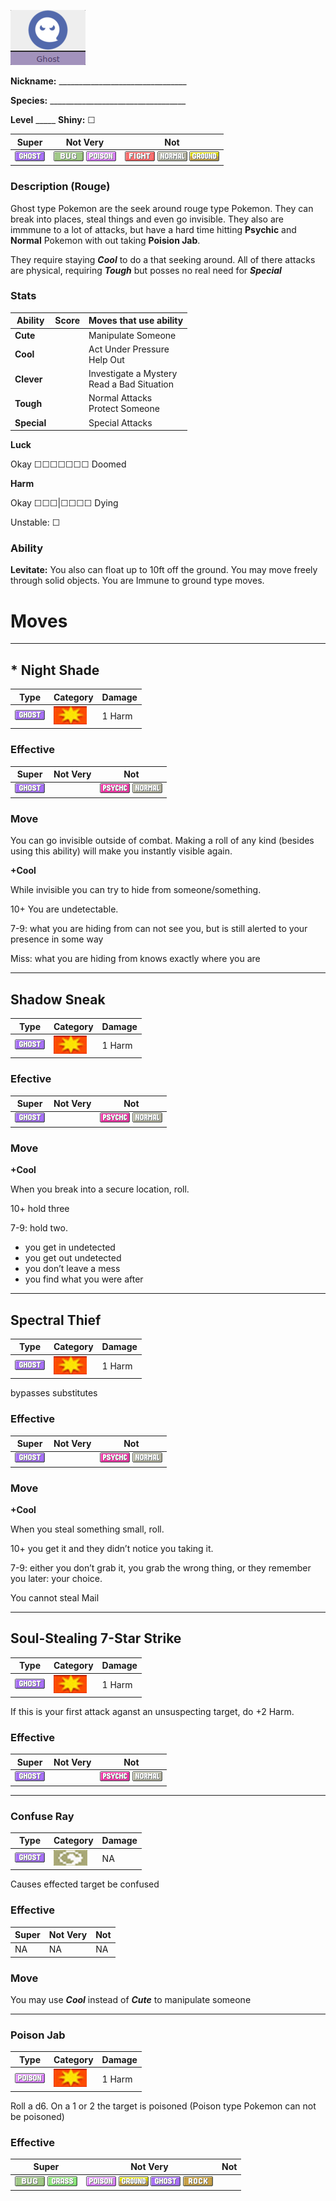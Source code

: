 ![ghost](images/ghost.png)

**Nickname:** \_\_\_\_\_\_\_\_\_\_\_\_\_\_\_\_\_\_\_\_\_\_\_\_\_\_\_\_\_\_\_\_

**Species:** \_\_\_\_\_\_\_\_\_\_\_\_\_\_\_\_\_\_\_\_\_\_\_\_\_\_\_\_\_\_\_\_\_\_

**Level** _\_\_\_\_   **Shiny:** ☐

 |   Super                      | Not Very                                                 | Not                                                           |
 |------------------------------|----------------------------------------------------------|---------------------------------------------------------------|
 |  ![](images/GhostIC_Big.webp)|  ![](images/BugIC_Big.webp) ![](images/PoisonIC_Big.webp)|  ![](images/FightingIC_Big.webp) ![](images/NormalIC_Big.webp) ![](images/GroundIC_Big.webp)|

### Description (Rouge)

Ghost type Pokemon are the seek around rouge type Pokemon. They can break into places, steal things and even go invisible. They also are immmune to a lot of attacks, but have a hard time hitting **Psychic** and **Normal** Pokemon with out taking **Poision Jab**.

They require staying ***Cool*** to do a that seeking around. All of there attacks are physical, requiring ***Tough*** but posses no real need for ***Special***

### Stats


 |      Ability                   | Score | Moves that use ability                         |
 |--------------------------------|---------|-----------------------------|
 | **Cute**  | | Manipulate Someone <br/> |
 | **Cool**  | | Act Under Pressure <br/> Help Out |
 | **Clever**| | Investigate a Mystery <br/> Read a Bad Situation |
 | **Tough** | | Normal Attacks <br/> Protect Someone |
 | **Special** | | Special Attacks <br/> |

**Luck**

Okay ☐☐☐☐☐☐☐ Doomed

**Harm**

Okay ☐☐☐|☐☐☐☐ Dying

Unstable: ☐

### Ability

**Levitate:**   You also can float up to 10ft off the ground. You  may  move  freely  through  solid  objects. You are Immune to ground type moves.

# Moves

---
##  * Night Shade


 | Type        | Category   | Damage      |
 | ----------- | ------------ | ----------- |
 | ![](images/GhostIC_Big.webp) | ![](images/physical.png)| 1 Harm|


### Effective

 |   Super                      | Not Very | Not                                                          |
 |------------------------------|----------|--------------------------------------------------------------|
 |  ![](images/GhostIC_Big.webp)|          |  ![](images/PsychicIC_Big.webp) ![](images/NormalIC_Big.webp)|

### Move

 You can go invisible outside of combat. Making a roll of any kind (besides using this ability) will make you instantly visible again.

**+Cool**

While invisible you can try to hide from someone/something.

10+ You are undetectable.

7-9: what you are hiding from can not see you, but is still alerted to your presence in some way

Miss: what you are hiding from knows exactly where you are

---

## Shadow Sneak

 | Type        | Category   | Damage      |
 | ----------- | ------------ | ----------- |
 | ![](images/GhostIC_Big.webp) | ![](images/physical.png)| 1 Harm |

### Efective

 |   Super                      | Not Very | Not                                                          |
 |------------------------------|----------|--------------------------------------------------------------|
 |  ![](images/GhostIC_Big.webp)|          |  ![](images/PsychicIC_Big.webp) ![](images/NormalIC_Big.webp)|

### Move

**+Cool**

When you break into a secure location,
roll.

10+ hold three

7-9: hold two.


* you get in undetected
* you get out undetected
* you don’t leave a mess
* you find what you were after

---

## Spectral Thief

 | Type        | Category   | Damage      |
 | ----------- | ------------ | ----------- |
 | ![](images/GhostIC_Big.webp) | ![](images/physical.png)| 1 Harm |

bypasses substitutes

### Effective

 |   Super                      | Not Very | Not                                                          |
 |------------------------------|----------|--------------------------------------------------------------|
 |  ![](images/GhostIC_Big.webp)|          |  ![](images/PsychicIC_Big.webp) ![](images/NormalIC_Big.webp)|

### Move

**+Cool**

When you steal something small, roll.

10+ you get it and they didn’t
notice you taking it.

7-9: either you don’t grab
it, you grab the wrong thing, or they remember you
later: your choice.

You cannot steal Mail

---

## Soul-Stealing 7-Star Strike

 | Type        | Category   | Damage      |
 | ----------- | ------------ | ----------- |
 | ![](images/GhostIC_Big.webp) | ![](images/physical.png)| 1 Harm |

If this is your first attack aganst an unsuspecting target, do +2 Harm.

### Effective

 |   Super                      | Not Very | Not                                                          |
 |------------------------------|----------|--------------------------------------------------------------|
 |  ![](images/GhostIC_Big.webp)|          |  ![](images/PsychicIC_Big.webp) ![](images/NormalIC_Big.webp)|

---

### Confuse Ray

 | Type        | Category   | Damage      |
 | ----------- | ------------ | ----------- |
 | ![](images/GhostIC_Big.webp) | ![](images/status.png)| NA |

Causes effected target be confused


### Effective

 |   Super| Not Very| Not |
 |--------|---------|-----|
 |  NA    |  NA     |  NA |

### Move


You may use ***Cool*** instead of ***Cute*** to manipulate someone


---

### Poison Jab

| Type        | Category   | Damage      |
 | ----------- | ------------ | ----------- |
 | ![](images/PoisonIC_Big.webp)| ![](images/physical.png)| 1 Harm |

Roll a d6. On a 1 or 2 the target is poisoned (Poison type Pokemon can not be poisoned)

### Effective

 |   Super                                                 | Not Very                                                                                                            | Not|
 |---------------------------------------------------------|---------------------------------------------------------------------------------------------------------------------|----|
 |  ![](images/BugIC_Big.webp) ![](images/GrassIC_Big.webp)| ![](images/PoisonIC_Big.webp) ![](images/GroundIC_Big.webp) ![](images/GhostIC_Big.webp) ![](images/RockIC_Big.webp)|    |

